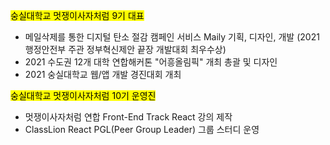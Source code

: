 <mark>숭실대학교 멋쟁이사자처럼 9기 대표</mark>

-   메일삭제를 통한 디지털 탄소 절감 캠페인 서비스 Maily 기획, 디자인, 개발 (2021 행정안전부 주관 정부혁신제안 끝장 개발대회 최우수상)
-   2021 수도권 12개 대학 연합해커톤 "어흥올림픽" 개최 총괄 및 디자인
-   2021 숭실대학교 웹/앱 개발 경진대회 개최

<mark>숭실대학교 멋쟁이사자처럼 10기 운영진</mark>

-   멋쟁이사자처럼 연합 Front-End Track React 강의 제작
-   ClassLion React PGL(Peer Group Leader) 그룹 스터디 운영
